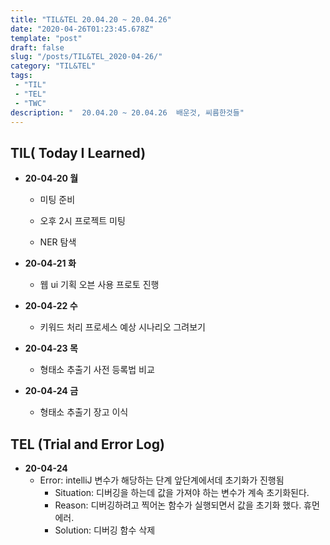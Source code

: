 ```yaml
---
title: "TIL&TEL 20.04.20 ~ 20.04.26"
date: "2020-04-26T01:23:45.678Z"
template: "post"
draft: false
slug: "/posts/TIL&TEL_2020-04-26/"
category: "TIL&TEL"
tags:
 - "TIL"
 - "TEL"
 - "TWC"
description: "  20.04.20 ~ 20.04.26  배운것, 씨름한것들"
---
```


## TIL( Today I Learned)

- **20-04-20 월**

  - 미팅 준비

  - 오후 2시 프로젝트 미팅

  - NER 탐색

    

- **20-04-21 화**

  - 웹 ui 기획 오븐 사용 프로토 진행 

    

- **20-04-22 수**

  - 키워드 처리 프로세스 예상 시나리오 그려보기

    

- **20-04-23 목**

  - 형태소 추출기 사전 등록법 비교 

    

- **20-04-24 금**

  - 형태소 추출기 장고 이식

     

## TEL (Trial and Error Log)

- **20-04-24**
  - Error: intelliJ 변수가 해당하는 단계 앞단계에서데  초기화가 진행됨 
    - Situation: 디버깅을 하는데 값을 가져야 하는 변수가 계속 초기화된다.
    - Reason: 디버깅하려고 찍어논 함수가 실행되면서 값을 초기화 했다. 휴먼 에러.
    - Solution: 디버깅 함수 삭제 

